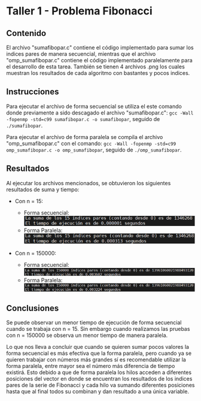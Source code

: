 # Taller 1 - Problema Fibonacci

## Contenido

El archivo "sumafibopar.c" contiene el código implementado para sumar los indices pares de manera secuencial, mientras que el archivo "omp_sumafibopar.c" contiene el código implementado paralelamente para el desarrollo de esta tarea. También se tienen 4 archivos .png los cuales muestran los resultados de cada algoritmo con bastantes y pocos indices.

## Instrucciones

Para ejecutar el archivo de forma secuencial se utiliza el este comando donde previamente a sido descagado el archivo "sumafibopar.c": `gcc -Wall -fopenmp -std=c99 sumafibopar.c -o sumafibopar`, seguido de `./sumafibopar`.

Para ejecutar el archivo de forma paralela se compila el archivo "omp_sumafibopar.c" con el comando: `gcc -Wall -fopenmp -std=c99 omp_sumafibopar.c -o omp_sumafibopar`, seguido de `./omp_sumafibopar`.

## Resultados

Al ejecutar los archivos mencionados, se obtuvieron los siguientes resultados de suma y tiempo:

- Con n = 15:
  - Forma secuencial:
  ![](./resultadofibo15.png)
  - Forma Paralela:
  ![](./resultadompfibo15.png)

- Con n = 150000:
  - Forma secuencial:
  ![](./resultadofibo150.png)
  - Forma Paralela:
  ![](./resultadoompfibo150.png)

## Conclusiones

Se puede observar un menor tiempo de ejecución de forma secuencial cuando se trabaja con n = 15. Sin embargo cuando realizamos las pruebas con n = 150000 se observa un menor tiempo de manera paralela. 

Lo que nos lleva a concluir que cuando se quieren sumar pocos valores la forma secuencial es más efectiva que la forma paralela, pero cuando ya se quieren trabajar con números más grandes sí es recomendable utilizar la forma paralela, entre mayor sea el número más diferencia de tiempo existirá. Esto debido a que de forma paralela los hilos acceden a diferentes posiciones del vector en donde se encuentran los resultados de los indices pares de la serie de Fibonacci y cada hilo va sumando diferentes posiciones hasta que al final todos su combinan y dan resultado a una única variable.
